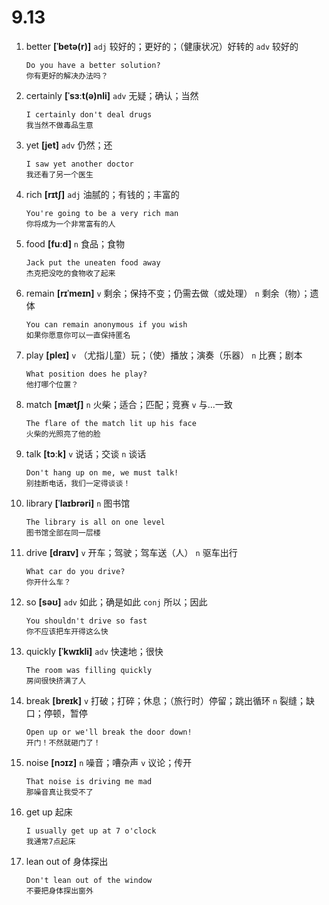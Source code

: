 # 9.13

1. better **[ˈbetə(r)]** `adj` 较好的；更好的；（健康状况）好转的 `adv` 较好的

   ```
   Do you have a better solution?
   你有更好的解决办法吗？
   ```

2. certainly **[ˈsɜːt(ə)nli]** `adv` 无疑；确认；当然

   ```
   I certainly don't deal drugs
   我当然不做毒品生意
   ```

3. yet **[jet]** `adv` 仍然；还

   ```
   I saw yet another doctor
   我还看了另一个医生
   ```

4. rich **[rɪtʃ]** `adj` 油腻的；有钱的；丰富的

   ```
   You're going to be a very rich man
   你将成为一个非常富有的人
   ```

5. food **[fuːd]** `n` 食品；食物

   ```
   Jack put the uneaten food away
   杰克把没吃的食物收了起来
   ```

6. remain **[rɪˈmeɪn]** `v` 剩余；保持不变；仍需去做（或处理） `n` 剩余（物）；遗体

   ```
   You can remain anonymous if you wish
   如果你愿意你可以一直保持匿名
   ```

7. play **[pleɪ]** `v` （尤指儿童）玩；（使）播放；演奏（乐器） `n` 比赛；剧本

   ```
   What position does he play?
   他打哪个位置？
   ```

8. match **[mætʃ]** `n` 火柴；适合；匹配；竞赛 `v` 与...一致

   ```
   The flare of the match lit up his face
   火柴的光照亮了他的脸
   ```

9. talk **[tɔːk]** `v` 说话；交谈 `n` 谈话

   ```
   Don't hang up on me, we must talk!
   别挂断电话，我们一定得谈谈！
   ```

10. library **[ˈlaɪbrəri]** `n` 图书馆

    ```
    The library is all on one level
    图书馆全部在同一层楼
    ```

11. drive **[draɪv]** `v` 开车；驾驶；驾车送（人） `n` 驱车出行

    ```
    What car do you drive?
    你开什么车？
    ```

12. so **[səʊ]** `adv` 如此；确是如此 `conj` 所以；因此

    ```
    You shouldn't drive so fast
    你不应该把车开得这么快
    ```

13. quickly **[ˈkwɪkli]** `adv` 快速地；很快

    ```
    The room was filling quickly
    房间很快挤满了人
    ```

14. break **[breɪk]** `v` 打破；打碎；休息；（旅行时）停留；跳出循环 `n` 裂缝；缺口；停顿，暂停

    ```
    Open up or we'll break the door down!
    开门！不然就砸门了！
    ```

15. noise **[nɔɪz]** `n` 噪音；嘈杂声 `v` 议论；传开

    ```
    That noise is driving me mad
    那噪音真让我受不了
    ```

16. get up 起床

    ```
    I usually get up at 7 o'clock
    我通常7点起床
    ```

17. lean out of 身体探出

    ```
    Don't lean out of the window
    不要把身体探出窗外
    ```
